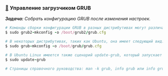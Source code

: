 ### [:diamond_shape_with_a_dot_inside:](#toc) <a name='3'>Управление загрузчиком GRUB</a>

_**Задача:** Собрать конфигурацию GRUB после изменения настроек._

```ruby
# Команды сборки конфигурации GRUB в разных дистрибутивах могут различаться. В Fedora и openSUSE эта команда выглядит так:
$ sudo grub2-mkconfig -o /boot/grub2/grub.cfg

# В некоторых дистрибутивах, таких как Ubuntu, она имеет следующий вид:
$ sudo grub-mkconfig -o /boot/grub/grub.cfg

# В Ubuntu Linux имеется также сценарий update-grub, который запускает grubmkconfig:
$ sudo update-grub

# Страницы справочного руководства: man -k grub, info grub или info grub2
```
